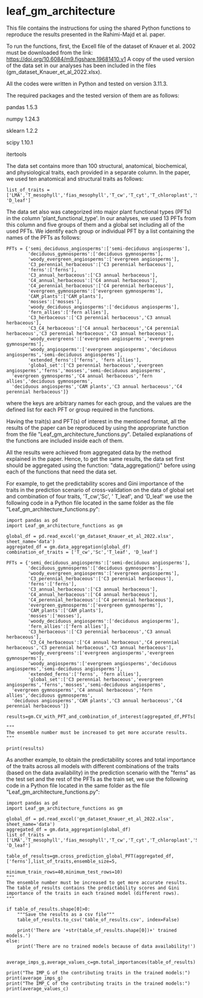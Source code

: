 # leaf_gm_architecture
This file contains the instructions for using the shared Python functions to reproduce the results presented in the Rahimi-Majd et al. paper.

To run the functions, first, the Excell file of the dataset of Knauer et al. 2002 must be downloaded from the link: https://doi.org/10.6084/m9.figshare.19681410.v1 
A copy of the used version of the data set in our analyses has been included in the files (gm_dataset_Knauer_et_al_2022.xlsx). 

All the codes were written in Python and tested on version 3.11.3. 

The required packages and the tested version of them are as follows:

pandas 1.5.3

numpy 1.24.3

sklearn 1.2.2

scipy 1.10.1

itertools


The data set contains more than 100 structural, anatomical, biochemical, and physiological traits, each provided in a separate column. In the paper, we used ten anatomical and structural traits as follows:


```
list_of_traits = ['LMA','T_mesophyll','fias_mesophyll','T_cw','T_cyt','T_chloroplast','Sm','Sc','T_leaf', 'D_leaf']
```

The data set also was categorized into major plant functional types (PFTs) in the column 'plant_functional_type'. In our analyses, we used 13 PFTs from this column and five groups of them and a global set including all of the used PFTs. We identify each group or individual PFT by a list containing the names of the PFTs as follows:

```
PFTs = {'semi_deciduous_angiosperms':['semi-deciduous angiosperms'],
        'deciduous_gymnosperms':['deciduous gymnosperms'],
        'woody_evergreen_angiosperms':['evergreen angiosperms'],
        'C3_perennial_herbaceous':['C3 perennial herbaceous'],
        'ferns':['ferns'], 
        'C3_annual_herbaceous':['C3 annual herbaceous'],
        'C4_annual_herbaceous':['C4 annual herbaceous'],
        'C4_perennial_herbaceous':['C4 perennial herbaceous'],
        'evergreen_gymnosperms':['evergreen gymnosperms'],
        'CAM_plants':['CAM plants'],
        'mosses':['mosses'],
        'woody_deciduous_angiosperms':['deciduous angiosperms'],
        'fern_allies':['fern allies'],
        'C3_herbaceous':['C3 perennial herbaceous','C3 annual herbaceous'],
        'C3_C4_herbaceous':['C4 annual herbaceous','C4 perennial herbaceous','C3 perennial herbaceous','C3 annual herbaceous'],
        'woody_evergreens':['evergreen angiosperms','evergreen gymnosperms'],
        'woody_angiosperms':['evergreen angiosperms','deciduous angiosperms','semi-deciduous angiosperms'],
        'extended_ferns':['ferns', 'fern allies'],
        'global_set':['C3 perennial herbaceous','evergreen angiosperms','ferns','mosses','semi-deciduous angiosperms',
  'evergreen gymnosperms','C4 annual herbaceous','fern allies','deciduous gymnosperms',
  'deciduous angiosperms','CAM plants','C3 annual herbaceous','C4 perennial herbaceous']}
```
where the keys are arbitrary names for each group, and the values are the defined list for each PFT or group required in the functions.

Having the trait(s) and PFT(s) of interest in the mentioned format, all the results of the paper can be reproduced by using the appropriate function from the file "Leaf_gm_architecture_functions.py". 
Detailed explanations of the functions are included inside each of them.

All the results were achieved from aggregated data by the method explained in the paper. Hence, to get the same results, the data set first should be aggregated using the function: "data_aggregation()" before using each of the functions that need the data set.

For example, to get the predictability scores and Gini importance of the traits in the prediction scenario of cross-validation on the data of global set and combination of four traits, 'T_cw','Sc', ' T_leaf', and 'D_leaf' we use the following code in a Python file located in the same folder as the file "Leaf_gm_architecture_functions.py":

```
import pandas as pd
import Leaf_gm_architecture_functions as gm

global_df = pd.read_excel('gm_dataset_Knauer_et_al_2022.xlsx', sheet_name='data')
aggregated_df = gm.data_aggregation(global_df)
combination_of_traits = ['T_cw','Sc','T_leaf', 'D_leaf']

PFTs = {'semi_deciduous_angiosperms':['semi-deciduous angiosperms'],
        'deciduous_gymnosperms':['deciduous gymnosperms'],
        'woody_evergreen_angiosperms':['evergreen angiosperms'],
        'C3_perennial_herbaceous':['C3 perennial herbaceous'],
        'ferns':['ferns'], 
        'C3_annual_herbaceous':['C3 annual herbaceous'],
        'C4_annual_herbaceous':['C4 annual herbaceous'],
        'C4_perennial_herbaceous':['C4 perennial herbaceous'],
        'evergreen_gymnosperms':['evergreen gymnosperms'],
        'CAM_plants':['CAM plants'],
        'mosses':['mosses'],
        'woody_deciduous_angiosperms':['deciduous angiosperms'],
        'fern_allies':['fern allies'],
        'C3_herbaceous':['C3 perennial herbaceous','C3 annual herbaceous'],
        'C3_C4_herbaceous':['C4 annual herbaceous','C4 perennial herbaceous','C3 perennial herbaceous','C3 annual herbaceous'],
        'woody_evergreens':['evergreen angiosperms','evergreen gymnosperms'],
        'woody_angiosperms':['evergreen angiosperms','deciduous angiosperms','semi-deciduous angiosperms'],
        'extended_ferns':['ferns', 'fern allies'],
        'global_set':['C3 perennial herbaceous','evergreen angiosperms','ferns','mosses','semi-deciduous angiosperms',
  'evergreen gymnosperms','C4 annual herbaceous','fern allies','deciduous gymnosperms',
  'deciduous angiosperms','CAM plants','C3 annual herbaceous','C4 perennial herbaceous']}

results=gm.CV_with_PFT_and_combination_of_interest(aggregated_df,PFTs['global_set'],combination_of_traits,ensemble_size=50,min_rows=50)

"""
The ensemble number must be increased to get more accurate results.
"""

print(results)
```

As another example, to obtain the predictability scores and total importance of the traits across all models with different combinations of the traits (based on the data availability) in the prediction scenario with the "ferns" as the test set and the rest of the PFTs as the train set, we use the following code in a Python file located in the same folder as the file "Leaf_gm_architecture_functions.py":

```
import pandas as pd
import Leaf_gm_architecture_functions as gm

global_df = pd.read_excel('gm_dataset_Knauer_et_al_2022.xlsx', sheet_name='data')
aggregated_df = gm.data_aggregation(global_df)
list_of_traits = ['LMA','T_mesophyll','fias_mesophyll','T_cw','T_cyt','T_chloroplast','Sm','Sc','T_leaf', 'D_leaf']

table_of_results=gm.cross_prediction_global_PFT(aggregated_df,['ferns'],list_of_traits,ensemble_size=5,
                                             minimum_train_rows=40,minimum_test_rows=10)
"""
The ensemble number must be increased to get more accurate results.
The table_of_results contains the predictability scores and Gini importance of the traits in each trained model (different rows).
"""

if table_of_results.shape[0]>0:
    """Save the results as a csv file"""
    table_of_results.to_csv('table_of_results.csv', index=False)

    print('There are '+str(table_of_results.shape[0])+' trained models.')
else:
    print('There are no trained models because of data availability!')


average_imps_g,average_values_c=gm.total_importances(table_of_results) 

print("The IMP_G of the contributing traits in the trained models:")
print(average_imps_g)
print("The IMP_C of the contributing traits in the trained models:")
print(average_values_c)
```
